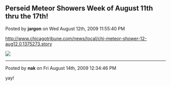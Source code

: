 ## Perseid Meteor Showers Week of August 11th thru the 17th!
Posted by **jargon** on Wed August 12th, 2009 11:55:40 PM

<http://www.chicagotribune.com/news/local/chi-meteor-shower-12-aug12,0,1375273.story>

![](http://www.chicagotribune.com/media/photo/2009-08/48607554.jpg)

--------------------------------------------------------------------------------

Posted by **nak** on Fri August 14th, 2009 12:34:46 PM

yay!
